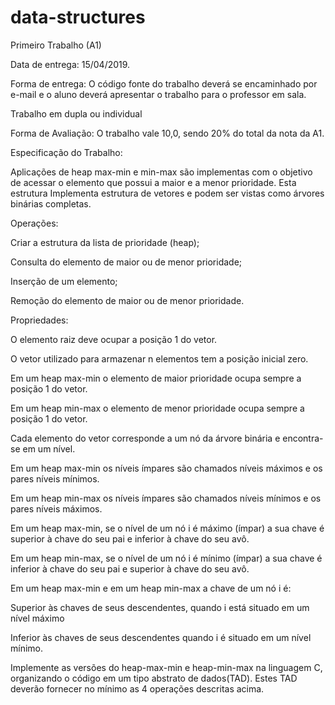 # data-structures

Primeiro Trabalho (A1)

Data de entrega: 15/04/2019.

Forma de entrega: O código fonte do trabalho deverá se encaminhado por e-mail e o aluno deverá apresentar o trabalho para o professor em sala.

Trabalho em dupla ou individual

Forma de Avaliação: O trabalho vale 10,0, sendo 20% do total da nota da A1.

Especificação do Trabalho:

Aplicações de heap max-min e min-max são implementas com o objetivo de acessar o elemento que possui a maior e a menor prioridade. 
Esta estrutura Implementa estrutura de vetores e podem ser vistas como árvores binárias completas.

Operações:

  Criar a estrutura da lista de prioridade (heap);

  Consulta do elemento de maior ou de menor prioridade;

  Inserção de um elemento;

  Remoção do elemento de maior ou de menor prioridade.

Propriedades:

  O elemento raiz deve ocupar a posição 1 do vetor.

  O vetor utilizado para armazenar n elementos tem a posição inicial zero.

  Em um heap max-min o elemento de maior prioridade ocupa sempre a posição 1 do vetor.

  Em um heap min-max o elemento de menor prioridade ocupa sempre a posição 1 do vetor.

  Cada elemento do vetor corresponde a um nó da árvore binária e encontra-se em um nível.

  Em um heap max-min os níveis ímpares são chamados níveis máximos e os pares níveis mínimos.

  Em um heap min-max os níveis ímpares são chamados níveis mínimos e os pares níveis máximos.

  Em um heap max-min, se o nível de um nó i é máximo (ímpar) a sua chave é superior à chave do seu pai e inferior à chave do seu avô.

  Em um heap min-max, se o nível de um nó i é mínimo (ímpar) a sua chave é inferior à chave do seu pai e superior à chave do seu avô.

  Em um heap max-min e em um heap min-max a chave de um nó i é:

  Superior às chaves de seus descendentes, quando i está situado em um nível máximo

  Inferior às chaves de seus descendentes quando i é situado em um nível mínimo.

Implemente as versões do heap-max-min e heap-min-max na linguagem C, organizando o código em um tipo abstrato de dados(TAD). Estes TAD deverão fornecer no mínimo as 4 operações descritas acima.
